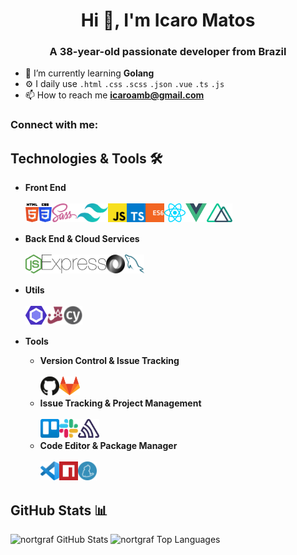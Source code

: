 <h1 align="center">Hi 👋, I'm Icaro Matos</h1>
<h3 align="center">A 38-year-old passionate developer from Brazil</h3>

- 🌱 I’m currently learning **Golang**
- ⚙️ I daily use `.html` `.css` `.scss` `.json` `.vue` `.ts` `.js`
- 📫 How to reach me **icaroamb@gmail.com**

### Connect with me:
<!--
- [codepen](https://codepen.io/edumudu)
- [linkedin](https://linkedin.com/in/eduardo-wesley)
- [stackoverflow](https://stackoverflow.com/users/12734929)
- [codesandbox](https://codesandbox.io/u/edumudu)
- [hackerrank](https://www.hackerrank.com/edumudu)
- [instagram](https://instagram.com/eduardomudu)
-->

## Technologies & Tools 🛠️

- **Front End**
  <br>
  <br>
  [<img align="left" src=images/front-end/html-5.svg height=30>](https://www.w3schools.com/html/)
  [<img align="left" src=images/front-end/css-3.svg height=30>](https://www.w3schools.com/css/)
  [<img align="left" src=images/front-end/sass.svg height=30>](https://sass-lang.com/)
  [<img align="left" src=images/front-end/tailwindcss.svg height=30>](https://tailwindcss.com/)
  [<img align="left" src=images/front-end/js.svg height=30>](https://www.w3schools.com/js/DEFAULT.asp)
  [<img align="left" src=images/front-end/ts.svg height=30>](https://www.typescriptlang.org/)
  [<img align="left" src=images/front-end/es6.svg height=30>](https://www.w3schools.com/js/js_es6.asp)
  [<img align="left" src=images/front-end/react.svg height=30>](https://reactjs.org/)
  [<img align="left" src=images/front-end/vue.svg height=30>](https://vuejs.org/)
  [<img align="left" src=images/front-end/nuxt.svg height=30>](https://nuxtjs.org/)
  <br>
  <br>

- **Back End & Cloud Services**
  <br>
  <br>
  [<img align="left" src=images/back-end/node.svg height=30>](https://nodejs.org/en/)
  [<img align="left" src=images/back-end/express.svg height=30>](https://expressjs.com/)
  [<img align="left" src=images/back-end/json.svg height=30>](https://www.json.org/json-en.html)
  [<img align="left" src=images/back-end/mysql.svg height=30>](https://www.mysql.com/)
  <br>
  <br>
  
- **Utils**
  <br>
  <br>
  [<img align="left" src=images/utils/eslint.svg height=30>](https://eslint.org/)
  [<img align="left" src=images/utils/jest.svg height=30>](https://jestjs.io/)
  [<img align="left" src=images/utils/cypress.png height=30>](https://www.cypress.io/)
  <br>
  <br>
  
- **Tools**
  - **Version Control & Issue Tracking**
    <br>
    <br>
    [<img align="left" src=images/version-control/github.svg height=30>](https://github.com/)
    [<img align="left" src=images/version-control/gitlab.svg height=30>](https://about.gitlab.com/)
    <br>
    <br>
  - **Issue Tracking & Project Management**
    <br>
    <br>
    [<img align="left" src=images/project-management/trello.svg height=30>](https://trello.com/)
    [<img align="left" src=images/project-management/slack.svg height=30>](https://slack.com/)
    [<img align="left" src=images/project-management/sentry.svg height=30>](https://sentry.io/)
    <br>
    <br>
  - **Code Editor & Package Manager**
    <br>
    <br>
    [<img align="left" src=images/tools/vs-code.svg height=30>](https://code.visualstudio.com/)
    [<img align="left" src=images/tools/npm.svg height=30>](https://www.npmjs.com/)
    [<img align="left" src=images/tools/yarn.svg height=30>](https://yarnpkg.com/)
    <br>
    <br>


## GitHub Stats 📊

![nortgraf GitHub Stats](https://github-readme-stats.vercel.app/api/?username=nortgraf&show_icons=true&hide_border=true&bg_color=0000&text_color=FFAACC&title_color=FFAACC)
![nortgraf Top Languages](https://github-readme-stats.vercel.app/api/top-langs/?username=nortgraf&layout=compact&hide_border=true&bg_color=0000&text_color=FFAACC&title_color=FFAACC&hide=php)
